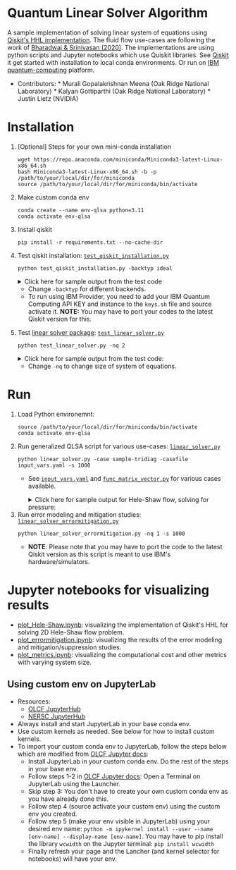 # Quantum Linear Solver Algorithm

A sample implementation of solving linear system of equations using [Qiskit's HHL implementation](https://learn.qiskit.org/course/ch-applications/solving-linear-systems-of-equations-using-hhl-and-its-qiskit-implementation). The fluid flow use-cases are following the work of [Bharadwaj & Srinivasan (2020)](https://www.sto.nato.int/publications/STO%20Educational%20Notes/STO-EN-AVT-377/EN-AVT-377-01.pdf). The implementations are using python scripts and Jupyter notebooks which use Quiskit libraries. See [Qiskit](https://qiskit.org/documentation/getting_started.html) it get started with installation to local conda environments. Or run on [IBM quantum-computing](https://quantum-computing.ibm.com/) platform.

* Contributors:
      * Murali Gopalakrishnan Meena (Oak Ridge National Laboratory)
      * Kalyan Gottiparthi (Oak Ridge National Laboratory)
      * Justin Lietz (NVIDIA)

# Installation

1. [Optional] Steps for your own mini-conda installation
      ```
      wget https://repo.anaconda.com/miniconda/Miniconda3-latest-Linux-x86_64.sh
      bash Miniconda3-latest-Linux-x86_64.sh -b -p /path/to/your/local/dir/for/miniconda
      source /path/to/your/local/dir/for/miniconda/bin/activate
      ```
2. Make custom conda env
      ```
      conda create --name env-qlsa python=3.11
      conda activate env-qlsa
      ```
3. Install qiskit
      ```
      pip install -r requirements.txt --no-cache-dir
      ```

4. Test qiskit installation: [`test_qiskit_installation.py`](test_qiskit_installation.py)
      ```
      python test_qiskit_installation.py -backtyp ideal
      ```  
      <details><summary>Click here for sample output from the test code</summary>

      ```
      Backend: qasm_simulator
      Job status is JobStatus.DONE

      Total count for 00 and 11 are: {'11': 476, '00': 524}
           ┌───┐     ┌─┐   
      q_0: ┤ H ├──■──┤M├───
           └───┘┌─┴─┐└╥┘┌─┐
      q_1: ─────┤ X ├─╫─┤M├
                └───┘ ║ └╥┘
      c: 2/═══════════╩══╩═
                      0  1 
      ```

      </details>

      * Change `-backtyp` for different backends.
      * To run using IBM Provider, you need to add your IBM Quantum Computing API KEY and instance to the `keys.sh` file and source activate it. **NOTE:** You may have to port your codes to the latest Qiskit version for this.
5. Test [linear solver package](https://github.com/anedumla/quantum_linear_solvers): [`test_linear_solver.py`](test_linear_solver.py)

      ```
      python test_linear_solver.py -nq 2
      ```

      <details><summary>Click here for sample output from the test code:</summary>

      ```
      Simulator: aer_simulator_statevector
      Time elapsed for classical:  0 min 0.00 sec
      Time elapsed for naive HHL:  0 min 0.53 sec
      Time elapsed for tridi-Toep: 0 min 1.68 sec
      classical state: [1.14545455 0.43636364 0.16363636 0.05454545]
      naive state:
            ┌──────────────┐┌──────┐        ┌─────────┐
      q9_0: ┤0             ├┤4     ├────────┤4        ├
            │  circuit-165 ││      │        │         │
      q9_1: ┤1             ├┤5     ├────────┤5        ├
            └──────────────┘│      │┌──────┐│         │
      q10_0: ───────────────┤0     ├┤3     ├┤0        ├
                            │  QPE ││      ││  QPE_dg │
      q10_1: ───────────────┤1     ├┤2     ├┤1        ├
                            │      ││      ││         │
      q10_2: ───────────────┤2     ├┤1 1/x ├┤2        ├
                            │      ││      ││         │
      q10_3: ───────────────┤3     ├┤0     ├┤3        ├
                            └──────┘│      │└─────────┘
      q11: ───────────────-─────────┤4     ├───────────
                                    └──────┘           
      tridiagonal state:
            ┌──────────────┐┌──────┐        ┌─────────┐
      q82_0:┤0             ├┤4     ├────────┤4        ├
            │  circuit-521 ││      │        │         │
      q82_1:┤1             ├┤5     ├────────┤5        ├
            └──────────────┘│      │┌──────┐│         │
      q83_0:────────────────┤0     ├┤3     ├┤0        ├
                            │      ││      ││         │
      q83_1:────────────────┤1 QPE ├┤2     ├┤1 QPE_dg ├
                            │      ││      ││         │
      q83_2:────────────────┤2     ├┤1     ├┤2        ├
                            │      ││  1/x ││         │
      q83_3:────────────────┤3     ├┤0     ├┤3        ├
                            │      ││      ││         │
      a1:   ────────────────┤6     ├┤      ├┤6        ├
                            └──────┘│      │└─────────┘
      q84:  ────────────────────────┤4     ├───────────
                                    └──────┘           
      classical Euclidean norm:    1.237833351044751
      naive Euclidean norm:        1.2099806231118977 (diff (%): 2.250e+00)
      tridiagonal Euclidean norm:  1.2099204004859732 (diff (%): 2.255e+00)
      classical state:
      [1.14545455 0.43636364 0.16363636 0.05454545]
      full solution vector (naive):
      # of elements in solution vector: 128
      [1.11266151 0.43866345 0.16004585 0.08942688]
      diff (%): [ 2.86288363  0.52703993  2.1942013  63.94928497]
      full solution vector (tridi):
      # of elements in solution vector: 256
      [1.11261363 0.4386119  0.16005021 0.08945291]
      diff (%): [ 2.8670642   0.5152269   2.19153945 63.9969963 ]
      ===========Data not saved===========
      ```
      </details>
      
      * Change `-nq` to change size of system of equations.

# Run

1. Load Python environemnt:
      ```
      source /path/to/your/local/dir/for/miniconda/bin/activate
      conda activate env-qlsa
      ```
2. Run generalized QLSA script for various use-cases: [`linear_solver.py`](linear_solver.py)
    ```
    python linear_solver.py -case sample-tridiag -casefile input_vars.yaml -s 1000
    ```
    * See [`input_vars.yaml`](input_vars.yaml) and [`func_matrix_vector.py`](func_matrix_vector.py) for various cases available.

      <details><summary>Click here for sample output for Hele-Shaw flow, solving for pressure:</summary>

      ```
      Case: Hele-Shaw
      Solving analytically...
      Solving numerically...
      =====Solving for pressure...=====
      Using analytical pressure profile...
      Determinant of resulting matrix: 1.0
      Condition # of resulting matrix: 1.0
      Determinant of resulting matrix: 1.0
      Size of A & B are not power of 2:
      Next 2 power of 6 = 8
      Value to be padded = 2
      Padded shape of A: (6, 6) -> (8, 8)
      Padded shape of B: (6,) -> (8,)
      Padded A with diag 1:
      [[1. 0. 0. 0. 0. 0. 0. 0.]
      [0. 1. 0. 0. 0. 0. 0. 0.]
      [0. 0. 1. 0. 0. 0. 0. 0.]
      [0. 0. 0. 1. 0. 0. 0. 0.]
      [0. 0. 0. 0. 1. 0. 0. 0.]
      [0. 0. 0. 0. 0. 1. 0. 0.]
      [0. 0. 0. 0. 0. 0. 1. 0.]
      [0. 0. 0. 0. 0. 0. 0. 1.]]
      Padded B:
      [200.   0. 200.   0. 200.   0.   0.   0.]
      Determinant of resulting matrix: 1.0
      Reformatted A_herm:
      [[1. 0. 0. 0. 0. 0. 0. 0.]
      [0. 1. 0. 0. 0. 0. 0. 0.]
      [0. 0. 1. 0. 0. 0. 0. 0.]
      [0. 0. 0. 1. 0. 0. 0. 0.]
      [0. 0. 0. 0. 1. 0. 0. 0.]
      [0. 0. 0. 0. 0. 1. 0. 0.]
      [0. 0. 0. 0. 0. 0. 1. 0.]
      [0. 0. 0. 0. 0. 0. 0. 1.]]
      B_herm:
      [217.32050808  17.32050808 217.32050808  17.32050808 217.32050808
      17.32050808  17.32050808  17.32050808]
      Determinant of resulting matrix: 1.0
      Condition # of resulting matrix: 1.0
      Using 'ideal' simulator with 'statevector' backend
      Backend: AerSimulator('aer_simulator')
      Time elapsed for classical:  0 min 0.00 sec
      **************************Quantum circuit generation, transpile & running*************************
      ==================Making a circuit and simulating it================
      Time elapsed for generating HHL circuit:  0 min 1.42 sec
      Circuit:
            ┌──────────────┐┌──────┐        ┌─────────┐
      q9_0: ┤0             ├┤5     ├────────┤5        ├
            │              ││      │        │         │
      q9_1: ┤1 circuit-165 ├┤6     ├────────┤6        ├
            │              ││      │        │         │
      q9_2: ┤2             ├┤7     ├────────┤7        ├
            └──────────────┘│      │┌──────┐│         │
      q10_0:────────────────┤0     ├┤4     ├┤0        ├
                            │  QPE ││      ││  QPE_dg │
      q10_1:────────────────┤1     ├┤3     ├┤1        ├
                            │      ││      ││         │
      q10_2:────────────────┤2     ├┤2     ├┤2        ├
                            │      ││  1/x ││         │
      q10_3:────────────────┤3     ├┤1     ├┤3        ├
                            │      ││      ││         │
      q10_4:────────────────┤4     ├┤0     ├┤4        ├
                            └──────┘│      │└─────────┘
      q11:  ────────────────────────┤5     ├───────────
                                    └──────┘           
      Time elapsed for transpiling the circuit:  0 min 0.16 sec
      Time elapsed for running the circuit:  0 min 0.04 sec
      counts:
      {'100000101': 9, '100000011': 6, '100000110': 10, '100000010': 1682, '100000111': 15, '100000100': 1645, '100000001': 7, '100000000': 1626}
      All counts of ancila (only the first 2**nq represent solution vector):
      [('100000000', 1626), ('100000001', 7), ('100000010', 1682), ('100000011', 6), ('100000100', 1645), ('100000101', 9), ('100000110', 10), ('100000111', 15)]
      Counts vector should approach exact vector in infinite limit
      counts_vector:
      [0.5702631  0.03741657 0.58       0.03464102 0.57358522 0.04242641
      0.04472136 0.05477226]
      exact_vector/norm:
      [0.57431815 0.04577332 0.57431815 0.04577332 0.57431815 0.04577332
      0.04577332 0.04577332]

      true solution:
      [0.57431815 0.04577332 0.57431815 0.04577332 0.57431815 0.04577332
      0.04577332 0.04577332]

      counts solution vector:
      [0.5702631  0.03741657 0.58       0.03464102 0.57358522 0.04242641
      0.04472136 0.05477226]
      diff with true solution (%):
      [ 0.70606392 18.25681403  0.98932091 24.32051541  0.12761819  7.31193938
      2.29820551 19.65977172]
      Fidelity: 0.9996637113875608

      exact solution vector:
      [0.57431815 0.04577332 0.57431815 0.04577332 0.57431815 0.04577332
      0.04577332 0.04577332]
      diff with true solution (%):
      [1.93311499e-13 6.74586741e-12 3.28629548e-13 4.07783895e-12
      5.79934496e-14 6.59427488e-12 3.31987632e-12 6.82166367e-13]
      Fidelity: 1.0
      ```
      </details>
2. Run error modeling and mitigation studies: [`linear_solver_errormitigation.py`](linear_solver_errormitigation.py)
    ```
    python linear_solver_errormitigation.py -nq 1 -s 1000
    ```
    * **NOTE**: Please note that you may have to port the code to the latest Qiskit version as this script is meant to use IBM's hardware/simulators.

# Jupyter notebooks for visualizing results

* [plot_Hele-Shaw.ipynb](plot_Hele-Shaw.ipynb): visualizing the implementation of Qiskit's HHL for solving 2D Hele-Shaw flow problem.
* [plot_errormitigation.ipynb](plot_errormitigation.ipynb): visualizing the results of the error modeling and mitigation/suppression studies.
* [plot_metrics.ipynb](plot_metrics.ipynb): visualizing the computational cost and other metrics with varying system size.

## Using custom env on JupyterLab

* Resources:
  * [OLCF JupyterHub](https://docs.olcf.ornl.gov/services_and_applications/jupyter/overview.html#jupyter-at-olcf)
  * [NERSC JupyterHub](https://docs.nersc.gov/services/jupyter/)
* Always install and start JupyterLab in your base conda env.
* Use custom kernels as needed. See below for how to install custom kernels.
* To import your custom conda env to JupyterLab, follow the steps below which are modified from [OLCF Jupyter docs](https://docs.olcf.ornl.gov/services_and_applications/jupyter/overview.html#example-creating-a-conda-environment-for-rapids):
  * Install JupyterLab in your custom conda env. Do the rest of the steps in your base env.
  * Follow steps 1-2 in [OLCF Jupyter docs](https://docs.olcf.ornl.gov/services_and_applications/jupyter/overview.html#example-creating-a-conda-environment-for-rapids): Open a Terminal on JupyterLab using the Launcher.
  * Skip step 3: You don't have to create your own custom conda env as you have already done this.
  * Follow step 4 (source activate your custom env) using the custom env you created.
  * Follow step 5 (make your env visible in JupyterLab) using your desired env name: `python -m ipykernel install --user --name [env-name] --display-name [env-name]`. You may have to pip install the library `wcwidth` on the Jupyter terminal: `pip install wcwidth`
  * Finally refresh your page and the Lancher (and kernel selector for notebooks) will have your env.



